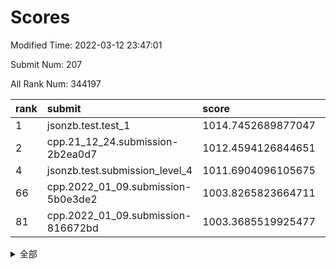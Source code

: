 # Scores

Modified Time: 2022-03-12 23:47:01

Submit Num: 207

All Rank Num: 344197

| rank |               submit               |       score        |       sigma        | pk_num |
| :--- | :--------------------------------- | :----------------- | :----------------- | :----- |
| 1    | jsonzb.test.test_1                 | 1014.7452689877047 | 0.8403080301418031 | 6653   |
| 2    | cpp.21_12_24.submission-2b2ea0d7   | 1012.4594126844651 | 0.7758295452264781 | 6647   |
| 4    | jsonzb.test.submission_level_4     | 1011.6904096105675 | 0.7837328993970494 | 6650   |
| 66   | cpp.2022_01_09.submission-5b0e3de2 | 1003.8265823664711 | 0.7090788368246571 | 6648   |
| 81   | cpp.2022_01_09.submission-816672bd | 1003.3685519925477 | 0.7216104383357297 | 6648   |


<details>
<summary>全部</summary>

| rank |                 submit                 |       score        |       sigma        | pk_num |
| :--- | :------------------------------------- | :----------------- | :----------------- | :----- |
| 1    | jsonzb.test.test_1                     | 1014.7452689877047 | 0.8403080301418031 | 6653   |
| 2    | cpp.21_12_24.submission-2b2ea0d7       | 1012.4594126844651 | 0.7758295452264781 | 6647   |
| 3    | gobigger.level_3.submission_level_3_42 | 1011.7030478691623 | 0.7755974266981622 | 6650   |
| 4    | jsonzb.test.submission_level_4         | 1011.6904096105675 | 0.7837328993970494 | 6650   |
| 5    | gobigger.level_3.submission_level_3_27 | 1011.2241374277583 | 0.7730536685031809 | 6650   |
| 6    | gobigger.level_3.submission_level_3_9  | 1011.2200504625941 | 0.7645506764227983 | 6652   |
| 7    | gobigger.level_3.submission_level_3_19 | 1011.0458165851325 | 0.8034924161806348 | 6656   |
| 8    | gobigger.level_3.submission_level_3_6  | 1010.9743909927947 | 0.7470332161088917 | 6653   |
| 9    | gobigger.level_3.submission_level_3_10 | 1010.9719660951087 | 0.7668952032374813 | 6651   |
| 10   | gobigger.level_3.submission_level_3_16 | 1010.8714737634281 | 0.7843113663500602 | 6649   |
| 11   | gobigger.level_3.submission_level_3_21 | 1010.7548032044062 | 0.787190705131703  | 6652   |
| 12   | gobigger.level_3.submission_level_3_3  | 1010.6994594104868 | 0.7759474769799083 | 6647   |
| 13   | gobigger.level_3.submission_level_3_30 | 1010.6968985212752 | 0.7711458188289708 | 6648   |
| 14   | gobigger.level_3.submission_level_3_41 | 1010.696612882072  | 0.7520814098546377 | 6653   |
| 15   | gobigger.level_3.submission_level_3_4  | 1010.6721437542819 | 0.759713941211741  | 6655   |
| 16   | gobigger.level_3.submission_level_3_36 | 1010.6087070541479 | 0.7645592764902888 | 6650   |
| 17   | gobigger.level_3.submission_level_3_35 | 1010.5629689383132 | 0.757013352425368  | 6649   |
| 18   | gobigger.level_3.submission_level_3_5  | 1010.506802701895  | 0.7857436576742468 | 6654   |
| 19   | gobigger.level_3.submission_level_3_20 | 1010.4715428580815 | 0.7637125251573659 | 6648   |
| 20   | gobigger.level_3.submission_level_3_15 | 1010.4146757872703 | 0.7562246017806085 | 6654   |
| 21   | gobigger.level_3.submission_level_3_14 | 1010.3855142428181 | 0.7584860001271948 | 6647   |
| 22   | gobigger.level_3.submission_level_3_34 | 1010.3237363753316 | 0.7888133392932222 | 6650   |
| 23   | gobigger.level_3.submission_level_3_48 | 1010.2049659948435 | 0.7550437225419512 | 6644   |
| 24   | gobigger.level_3.submission_level_3_23 | 1010.1959316444427 | 0.7681904732063937 | 6646   |
| 25   | gobigger.level_3.submission_level_3_32 | 1010.1411104996541 | 0.7645874098730985 | 6648   |
| 26   | gobigger.level_3.submission_level_3_25 | 1010.051395031573  | 0.7618404273907858 | 6648   |
| 27   | gobigger.level_3.submission_level_3_22 | 1010.006071332595  | 0.75671309680062   | 6645   |
| 28   | gobigger.level_3.submission_level_3_45 | 1009.9849613072431 | 0.7591617146479844 | 6656   |
| 29   | gobigger.level_3.submission_level_3_7  | 1009.8875451837235 | 0.7498426015390739 | 6643   |
| 30   | gobigger.level_3.submission_level_3_13 | 1009.8812033007779 | 0.7671914454947433 | 6651   |
| 31   | gobigger.level_3.submission_level_3_31 | 1009.8793636837129 | 0.7460999455893741 | 6655   |
| 32   | gobigger.level_3.submission_level_3_0  | 1009.8568147215364 | 0.7613350016524678 | 6652   |
| 33   | gobigger.level_3.submission_level_3_8  | 1009.8467647114595 | 0.7556313555911955 | 6650   |
| 34   | gobigger.level_3.submission_level_3_24 | 1009.8217189912824 | 0.7503372433955995 | 6653   |
| 35   | gobigger.level_3.submission_level_3_2  | 1009.7802152909842 | 0.7506220650029187 | 6651   |
| 36   | gobigger.level_3.submission_level_3_29 | 1009.7249753051466 | 0.7655615904967225 | 6645   |
| 37   | gobigger.level_3.submission_level_3_28 | 1009.6390730316416 | 0.7706444684960182 | 6653   |
| 38   | gobigger.level_3.submission_level_3_43 | 1009.584347483215  | 0.7611816527967187 | 6649   |
| 39   | gobigger.level_3.submission_level_3_11 | 1009.4476282973413 | 0.7429503038230542 | 6653   |
| 40   | gobigger.level_3.submission_level_3_26 | 1009.4376824129454 | 0.7437386068493843 | 6652   |
| 41   | gobigger.level_3.submission_level_3_12 | 1009.3943529605546 | 0.7617597627267477 | 6647   |
| 42   | gobigger.level_3.submission_level_3_37 | 1009.297104943178  | 0.7422792068375322 | 6654   |
| 43   | gobigger.level_3.submission_level_3_47 | 1009.2397872019563 | 0.7459995129255683 | 6647   |
| 44   | gobigger.level_3.submission_level_3_18 | 1009.1729066420612 | 0.7600766020360753 | 6654   |
| 45   | gobigger.level_3.submission_level_3_38 | 1009.160890232072  | 0.7498237383756503 | 6652   |
| 46   | gobigger.level_3.submission_level_3_40 | 1008.9743701629114 | 0.7592949988809048 | 6650   |
| 47   | gobigger.level_3.submission_level_3_39 | 1008.92955644024   | 0.7633900569458422 | 6648   |
| 48   | gobigger.level_3.submission_level_3_33 | 1008.7851928141351 | 0.7458404658368927 | 6650   |
| 49   | gobigger.level_3.submission_level_3_1  | 1008.6955660267564 | 0.7433199711821566 | 6651   |
| 50   | gobigger.level_3.submission_level_3_44 | 1008.5503452195135 | 0.7407621884098268 | 6650   |
| 51   | gobigger.level_3.submission_level_3_49 | 1008.4366714717478 | 0.7442669855514392 | 6648   |
| 52   | gobigger.level_3.submission_level_3_17 | 1008.3922267767239 | 0.76915758705463   | 6654   |
| 53   | gobigger.level_3.submission_level_3_46 | 1008.289028874879  | 0.7267124467368195 | 6646   |
| 54   | gobigger.level_1.submission_level_1_1  | 1004.7495045718575 | 0.7100856353494406 | 6648   |
| 55   | gobigger.level_1.submission_level_1_26 | 1004.6214633497766 | 0.7305283656001667 | 6647   |
| 56   | gobigger.level_1.submission_level_1_36 | 1004.5376729602176 | 0.7108930549897041 | 6650   |
| 57   | gobigger.level_1.submission_level_1_49 | 1004.3576920814648 | 0.7149588148630143 | 6651   |
| 58   | gobigger.level_1.submission_level_1_6  | 1004.105399755937  | 0.7296341830200882 | 6651   |
| 59   | gobigger.level_1.submission_level_1_0  | 1004.0875076346789 | 0.7191237497603499 | 6654   |
| 60   | gobigger.level_1.submission_level_1_39 | 1004.0352296042669 | 0.7144158682094481 | 6649   |
| 61   | gobigger.level_1.submission_level_1_13 | 1003.9747124957913 | 0.7174648096868251 | 6651   |
| 62   | gobigger.level_1.submission_level_1_34 | 1003.9099254446629 | 0.7268239943580747 | 6647   |
| 63   | gobigger.level_1.submission_level_1_46 | 1003.905899656835  | 0.7190524406868658 | 6645   |
| 64   | gobigger.level_1.submission_level_1_29 | 1003.8537479338819 | 0.7125196018701566 | 6652   |
| 65   | gobigger.level_1.submission_level_1_48 | 1003.848249234222  | 0.7241240256096196 | 6653   |
| 66   | cpp.2022_01_09.submission-5b0e3de2     | 1003.8265823664711 | 0.7090788368246571 | 6648   |
| 67   | gobigger.level_1.submission_level_1_18 | 1003.8132460844079 | 0.716512951740032  | 6652   |
| 68   | gobigger.level_1.submission_level_1_38 | 1003.7705089110311 | 0.7137121816452879 | 6653   |
| 69   | gobigger.level_1.submission_level_1_40 | 1003.749959475061  | 0.7193817838825238 | 6650   |
| 70   | gobigger.level_1.submission_level_1_10 | 1003.7400745025371 | 0.7160358167218355 | 6654   |
| 71   | gobigger.level_1.submission_level_1_7  | 1003.7002586708858 | 0.7104960627317998 | 6652   |
| 72   | gobigger.level_1.submission_level_1_12 | 1003.6326753909572 | 0.7206986775730846 | 6654   |
| 73   | gobigger.level_1.submission_level_1_37 | 1003.6181547946788 | 0.7226216890826679 | 6653   |
| 74   | gobigger.level_1.submission_level_1_21 | 1003.5608332698295 | 0.7167473779068917 | 6652   |
| 75   | gobigger.level_1.submission_level_1_14 | 1003.5396757791441 | 0.7220132119126366 | 6647   |
| 76   | gobigger.level_1.submission_level_1_11 | 1003.5391421686763 | 0.7118213380970184 | 6654   |
| 77   | gobigger.level_1.submission_level_1_45 | 1003.4780446123461 | 0.7182703775216607 | 6648   |
| 78   | gobigger.level_1.submission_level_1_32 | 1003.4729918141868 | 0.725324195952285  | 6653   |
| 79   | gobigger.level_1.submission_level_1_42 | 1003.4680894879014 | 0.7134665759622868 | 6648   |
| 80   | gobigger.level_1.submission_level_1_31 | 1003.4038394340087 | 0.7144720338848681 | 6650   |
| 81   | cpp.2022_01_09.submission-816672bd     | 1003.3685519925477 | 0.7216104383357297 | 6648   |
| 82   | gobigger.level_1.submission_level_1_3  | 1003.3512863891318 | 0.7142751974231147 | 6656   |
| 83   | gobigger.level_1.submission_level_1_44 | 1003.3322660005791 | 0.71402974296854   | 6647   |
| 84   | gobigger.level_1.submission_level_1_9  | 1003.3027693655122 | 0.7101921577749418 | 6648   |
| 85   | gobigger.level_1.submission_level_1_33 | 1003.2484892710314 | 0.7150912337105471 | 6652   |
| 86   | gobigger.level_1.submission_level_1_2  | 1003.2300563034847 | 0.7187126270018541 | 6652   |
| 87   | gobigger.level_1.submission_level_1_15 | 1003.1813220422627 | 0.7098195992428771 | 6649   |
| 88   | gobigger.level_1.submission_level_1_27 | 1003.1413041520107 | 0.7157785389055341 | 6651   |
| 89   | gobigger.level_1.submission_level_1_16 | 1003.021322172134  | 0.7211422931490991 | 6650   |
| 90   | gobigger.level_1.submission_level_1_4  | 1002.9307804409515 | 0.7115642887038229 | 6651   |
| 91   | gobigger.level_1.submission_level_1_30 | 1002.9021006519079 | 0.7299536066355039 | 6654   |
| 92   | gobigger.level_1.submission_level_1_35 | 1002.8512089604593 | 0.7068996581124712 | 6647   |
| 93   | gobigger.level_1.submission_level_1_22 | 1002.831138720265  | 0.7131222800541769 | 6652   |
| 94   | gobigger.level_1.submission_level_1_8  | 1002.8175043402825 | 0.721038501253911  | 6659   |
| 95   | gobigger.level_1.submission_level_1_47 | 1002.7811983981549 | 0.7126313415639002 | 6656   |
| 96   | gobigger.level_1.submission_level_1_23 | 1002.7794881528852 | 0.7043891859387927 | 6652   |
| 97   | gobigger.level_1.submission_level_1_41 | 1002.768775474799  | 0.7112059151157474 | 6652   |
| 98   | gobigger.level_1.submission_level_1_17 | 1002.6766813753841 | 0.7066867937965267 | 6645   |
| 99   | gobigger.level_1.submission_level_1_24 | 1002.5702895926761 | 0.7172846409368463 | 6651   |
| 100  | gobigger.level_1.submission_level_1_20 | 1002.5405645411107 | 0.714859504692226  | 6650   |
| 101  | gobigger.level_1.submission_level_1_25 | 1002.5270987618145 | 0.7234102211663429 | 6651   |
| 102  | gobigger.level_1.submission_level_1_28 | 1002.3565124203847 | 0.7148275976986979 | 6652   |
| 103  | gobigger.level_1.submission_level_1_19 | 1002.2793899673667 | 0.7095789031321451 | 6652   |
| 104  | gobigger.level_1.submission_level_1_5  | 1002.2170193002772 | 0.7093965137330456 | 6652   |
| 105  | gobigger.level_1.submission_level_1_43 | 1002.1578598993372 | 0.7092331894823346 | 6654   |
| 106  | gobigger.random.submission_random_11   | 997.6970373217395  | 0.7026379865596079 | 6653   |
| 107  | gobigger.random.submission_random_10   | 997.6689850607505  | 0.697924066336469  | 6649   |
| 108  | gobigger.random.submission_random_35   | 997.1189251418074  | 0.7044990256950173 | 6650   |
| 109  | gobigger.random.submission_random_7    | 996.9245327748603  | 0.6978041967098458 | 6648   |
| 110  | gobigger.random.submission_random_45   | 996.8427230680261  | 0.6990668063188092 | 6653   |
| 111  | gobigger.random.submission_random_43   | 996.777087308582   | 0.7236512809478661 | 6652   |
| 112  | gobigger.random.submission_random_25   | 996.7632749516513  | 0.7074463838759757 | 6650   |
| 113  | gobigger.random.submission_random_32   | 996.7553220211065  | 0.7011937891281702 | 6657   |
| 114  | gobigger.random.submission_random_47   | 996.7461188264693  | 0.7155955974640764 | 6652   |
| 115  | gobigger.random.submission_random_9    | 996.7385996551815  | 0.698751716121304  | 6655   |
| 116  | gobigger.random.submission_random_6    | 996.5796495360883  | 0.7179054412489394 | 6648   |
| 117  | gobigger.random.submission_random_17   | 996.5328762612062  | 0.7039425637737585 | 6649   |
| 118  | gobigger.random.submission_random_12   | 996.5197941863606  | 0.6918633792927834 | 6653   |
| 119  | gobigger.random.submission_random_18   | 996.4589353419651  | 0.6997321230278839 | 6655   |
| 120  | gobigger.random.submission_random_15   | 996.3891210024848  | 0.7075166395259075 | 6656   |
| 121  | gobigger.random.submission_random_3    | 996.3826002058023  | 0.6962579005540331 | 6653   |
| 122  | gobigger.random.submission_random_19   | 996.3206105628979  | 0.7016413937846604 | 6647   |
| 123  | gobigger.random.submission_random_16   | 996.2881156125601  | 0.7118542452715493 | 6644   |
| 124  | gobigger.random.submission_random_24   | 996.1677170917566  | 0.7100930653960638 | 6653   |
| 125  | gobigger.random.submission_random_48   | 996.1262438720124  | 0.7221647819527859 | 6651   |
| 126  | gobigger.random.submission_random_41   | 996.1150016964883  | 0.7148409730735888 | 6647   |
| 127  | gobigger.random.submission_random_46   | 996.078108660465   | 0.6957575575919268 | 6651   |
| 128  | gobigger.random.submission_random_21   | 996.072151939607   | 0.7110995281371443 | 6654   |
| 129  | gobigger.random.submission_random_30   | 995.952483724589   | 0.6990051736703047 | 6659   |
| 130  | gobigger.random.submission_random_44   | 995.9332167181773  | 0.7095019322370311 | 6654   |
| 131  | gobigger.random.submission_random_20   | 995.911508742906   | 0.7024079693679935 | 6656   |
| 132  | gobigger.random.submission_random_27   | 995.9087082451314  | 0.7115043795433841 | 6652   |
| 133  | gobigger.random.submission_random_38   | 995.8493445100589  | 0.7063642991873031 | 6652   |
| 134  | gobigger.random.submission_random_34   | 995.796849304883   | 0.7108740305526046 | 6653   |
| 135  | gobigger.random.submission_random_2    | 995.7611242001532  | 0.709741097664878  | 6654   |
| 136  | gobigger.random.submission_random_49   | 995.7505203116367  | 0.7181938441194908 | 6658   |
| 137  | gobigger.random.submission_random_39   | 995.7420557304794  | 0.7125249187009339 | 6654   |
| 138  | gobigger.random.submission_random_40   | 995.7293409201488  | 0.7051140825485965 | 6657   |
| 139  | gobigger.random.submission_random_37   | 995.7169111936612  | 0.7152816707386245 | 6648   |
| 140  | gobigger.random.submission_random_29   | 995.6410739840886  | 0.7038567492908541 | 6655   |
| 141  | gobigger.random.submission_random_4    | 995.6216552580054  | 0.7021794297425148 | 6649   |
| 142  | gobigger.random.submission_random_31   | 995.5591241063448  | 0.7170719544509528 | 6645   |
| 143  | gobigger.random.submission_random_13   | 995.541929562479   | 0.719736386238994  | 6651   |
| 144  | gobigger.random.submission_random_14   | 995.4056335767094  | 0.7185695764331184 | 6651   |
| 145  | gobigger.random.submission_random_42   | 995.3312588326983  | 0.7181964347396497 | 6647   |
| 146  | gobigger.random.submission_random_0    | 995.3097218739208  | 0.6996612154378336 | 6649   |
| 147  | gobigger.random.submission_random_36   | 995.2673378738864  | 0.7174338380486973 | 6649   |
| 148  | gobigger.random.submission_random_26   | 995.1872522277461  | 0.7070450359795596 | 6654   |
| 149  | gobigger.random.submission_random_28   | 995.0742708228961  | 0.7115755933283634 | 6656   |
| 150  | gobigger.random.submission_random_33   | 995.0703539311548  | 0.7116295583705766 | 6645   |
| 151  | gobigger.random.submission_random_22   | 994.8353682989657  | 0.7005047468923402 | 6652   |
| 152  | gobigger.random.submission_random_23   | 994.8248319641123  | 0.7300079598729042 | 6648   |
| 153  | gobigger.random.submission_random_5    | 994.7822030059234  | 0.7131226461168576 | 6655   |
| 154  | gobigger.random.submission_random_1    | 994.5969209065461  | 0.7093686776739577 | 6650   |
| 155  | gobigger.level_2.submission_level_2_8  | 994.425186996049   | 0.7373892183618358 | 6650   |
| 156  | gobigger.random.submission_random_8    | 994.3257850608886  | 0.7218117005842087 | 6653   |
| 157  | gobigger.level_2.submission_level_2_12 | 993.2986027595082  | 0.724130498806002  | 6652   |
| 158  | gobigger.level_2.submission_level_2_33 | 993.1643225186316  | 0.7366775378038248 | 6648   |
| 159  | gobigger.level_2.submission_level_2_38 | 992.9626619832677  | 0.7327998286363884 | 6651   |
| 160  | gobigger.level_2.submission_level_2_6  | 992.9492174356906  | 0.7254353126325052 | 6656   |
| 161  | gobigger.level_2.submission_level_2_9  | 992.9309013664873  | 0.745677540054472  | 6650   |
| 162  | gobigger.level_2.submission_level_2_18 | 992.9226309937652  | 0.7250834705821024 | 6655   |
| 163  | gobigger.level_2.submission_level_2_30 | 992.9029286174109  | 0.74379915850366   | 6655   |
| 164  | gobigger.level_2.submission_level_2_31 | 992.8672232674111  | 0.7335243862809463 | 6654   |
| 165  | gobigger.level_2.submission_level_2_17 | 992.8591347912243  | 0.7218419681950872 | 6653   |
| 166  | gobigger.level_2.submission_level_2_22 | 992.8253712669997  | 0.7493316980801175 | 6653   |
| 167  | gobigger.level_2.submission_level_2_10 | 992.7318070697543  | 0.7473942744981362 | 6654   |
| 168  | gobigger.level_2.submission_level_2_2  | 992.6635559686985  | 0.7464079013984308 | 6654   |
| 169  | gobigger.level_2.submission_level_2_40 | 992.6437402959174  | 0.7292137239128598 | 6643   |
| 170  | gobigger.level_2.submission_level_2_47 | 992.5609059608594  | 0.7443160776004741 | 6650   |
| 171  | gobigger.level_2.submission_level_2_44 | 992.5569482384498  | 0.7409038112826749 | 6653   |
| 172  | gobigger.level_2.submission_level_2_45 | 992.477656424833   | 0.7501349198784761 | 6652   |
| 173  | gobigger.level_2.submission_level_2_0  | 992.4657182583345  | 0.7589418852468399 | 6651   |
| 174  | gobigger.level_2.submission_level_2_5  | 992.4220937151842  | 0.7368164880879917 | 6654   |
| 175  | gobigger.level_2.submission_level_2_35 | 992.3848473190342  | 0.7479238632998421 | 6653   |
| 176  | gobigger.level_2.submission_level_2_23 | 992.3629103118963  | 0.7348854337388241 | 6649   |
| 177  | gobigger.level_2.submission_level_2_49 | 992.3431382231977  | 0.7462246794159728 | 6652   |
| 178  | gobigger.level_2.submission_level_2_21 | 992.3430209925251  | 0.7400631766307542 | 6651   |
| 179  | gobigger.level_2.submission_level_2_32 | 992.2950275457077  | 0.7389549104054252 | 6652   |
| 180  | gobigger.level_2.submission_level_2_7  | 992.2818231135864  | 0.7362847875193876 | 6650   |
| 181  | gobigger.level_2.submission_level_2_42 | 992.2586619589149  | 0.7407264617553312 | 6647   |
| 182  | gobigger.level_2.submission_level_2_1  | 992.2476693665218  | 0.740522820719544  | 6652   |
| 183  | gobigger.level_2.submission_level_2_4  | 992.127662242414   | 0.7519490371564155 | 6653   |
| 184  | gobigger.level_2.submission_level_2_25 | 992.125963887375   | 0.7406007047100501 | 6648   |
| 185  | gobigger.level_2.submission_level_2_39 | 992.1233737998526  | 0.7461261154101256 | 6656   |
| 186  | gobigger.level_2.submission_level_2_14 | 991.9372386762955  | 0.7425937290183371 | 6651   |
| 187  | gobigger.level_2.submission_level_2_34 | 991.9121505267914  | 0.723442444075072  | 6655   |
| 188  | gobigger.level_2.submission_level_2_15 | 991.8665849325761  | 0.7432807897891247 | 6656   |
| 189  | gobigger.level_2.submission_level_2_27 | 991.7990677670421  | 0.7252354042799134 | 6651   |
| 190  | gobigger.level_2.submission_level_2_3  | 991.7658647243468  | 0.7359815709447373 | 6650   |
| 191  | gobigger.level_2.submission_level_2_41 | 991.7346488275988  | 0.7448643362308491 | 6653   |
| 192  | gobigger.level_2.submission_level_2_24 | 991.6716321886249  | 0.7568249769823958 | 6649   |
| 193  | gobigger.level_2.submission_level_2_26 | 991.58543113077    | 0.7516863972582806 | 6654   |
| 194  | gobigger.level_2.submission_level_2_46 | 991.5487622866176  | 0.7416188115619134 | 6652   |
| 195  | gobigger.level_2.submission_level_2_29 | 991.4847604112648  | 0.7434048963582958 | 6652   |
| 196  | gobigger.level_2.submission_level_2_13 | 991.4826210122773  | 0.7646567943617961 | 6654   |
| 197  | gobigger.level_2.submission_level_2_28 | 991.3755736890311  | 0.7545934248462917 | 6653   |
| 198  | gobigger.level_2.submission_level_2_36 | 991.1768127020764  | 0.761712679117053  | 6651   |
| 199  | gobigger.level_2.submission_level_2_19 | 991.1540161758734  | 0.7655519583137069 | 6652   |
| 200  | gobigger.level_2.submission_level_2_43 | 991.1116333388628  | 0.7397524551894513 | 6652   |
| 201  | gobigger.level_2.submission_level_2_48 | 990.9803113791465  | 0.760700387645513  | 6653   |
| 202  | gobigger.level_2.submission_level_2_16 | 990.9050390921093  | 0.7715628387096196 | 6646   |
| 203  | gobigger.level_2.submission_level_2_37 | 990.6479958286473  | 0.7679111628740674 | 6650   |
| 204  | gobigger.level_2.submission_level_2_11 | 990.6288331408514  | 0.7593486239637338 | 6655   |
| 205  | gobigger.level_2.submission_level_2_20 | 989.8615663276364  | 0.7832990594270519 | 6645   |
| 206  | gobigger.none.submission_none_1        | 977.3123367837044  | 1.3401455614804503 | 6655   |
| 207  | gobigger.none.submission_none_0        | 976.6656213439554  | 1.4332578997437861 | 6653   |

</details>